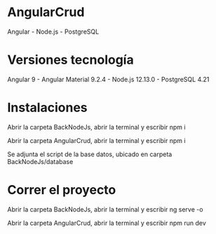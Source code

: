# AngularCrud

Angular - Node.js - PostgreSQL


# Versiones tecnología 

Angular 9 - Angular Material 9.2.4 - Node.js 12.13.0 - PostgreSQL 4.21


# Instalaciones

Abrir la carpeta BackNodeJs, abrir la terminal y escribir npm i

Abrir la carpeta AngularCrud, abrir la terminal y escribir npm i

Se adjunta el script de la base datos, ubicado en carpeta BackNodeJs/database

# Correr el proyecto 

Abrir la carpeta BackNodeJs, abrir la terminal y escribir ng serve -o

Abrir la carpeta AngularCrud, abrir la terminal y escribir npm run dev
